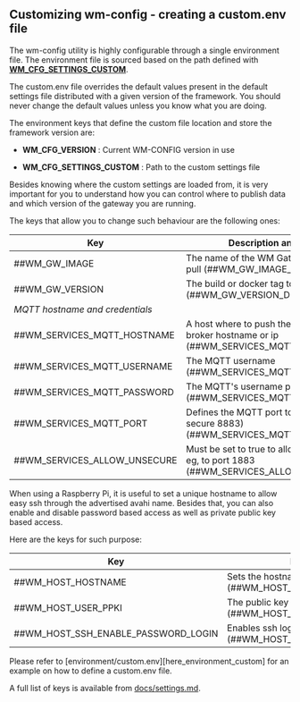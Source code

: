## Customizing wm-config - creating a custom.env file

The wm-config utility is highly configurable through a single environment file. The
environment file is sourced based on the path defined with
[**WM_CFG_SETTINGS_CUSTOM**][here_settings_custom].

The custom.env file overrides the default values present in the default settings file
distributed with a given version of the framework. You should never change the default values unless you
know what you are doing.

The environment keys that define the custom file location and store the framework version are:

-   **WM_CFG_VERSION** : Current WM-CONFIG version in use

-   **WM_CFG_SETTINGS_CUSTOM**  : Path to the custom settings file

Besides knowing where the custom settings are loaded from, it is very important for you to
understand how you can control where to publish data and which version of the gateway you are running.

The keys that allow you to change such behaviour are the following ones:

| **Key**                         | **Description and default value**                                                                            |
| ------------------------------- | ------------------------------------------------------------------------------------------------------------ |
| ##WM_GW_IMAGE                   | The name of the WM Gateway Docker image to pull  (##WM_GW_IMAGE_DEFAULT)                                     |
| ##WM_GW_VERSION                 | The build or docker tag to use (##WM_GW_VERSION_DEFAULT)                                                     |
| *MQTT hostname and credentials* |                                                                                                              |
| ##WM_SERVICES_MQTT_HOSTNAME     | A host where to push the gateway data, eg, MQTT broker hostname or ip  (##WM_SERVICES_MQTT_HOSTNAME_DEFAULT) |
| ##WM_SERVICES_MQTT_USERNAME     | The MQTT username (##WM_SERVICES_MQTT_USERNAME_DEFAULT)                                                      |
| ##WM_SERVICES_MQTT_PASSWORD     | The MQTT's username password corresponding (##WM_SERVICES_MQTT_PASSWORD_DEFAULT)                             |
| ##WM_SERVICES_MQTT_PORT         | Defines the MQTT port to use (unsecure 1883, secure 8883) (##WM_SERVICES_MQTT_PORT_DEFAULT)                  |
| ##WM_SERVICES_ALLOW_UNSECURE    | Must be set to true to allow unsecure connections, eg, to port 1883 (##WM_SERVICES_ALLOW_UNSECURE_DEFAULT)   |

When using a Raspberry Pi, it is useful to set a unique hostname to allow easy ssh through the advertised avahi name.
Besides that, you can also enable and disable password based access as well as private public key based access.

Here are the keys for such purpose:

| **Key**                             | **Description and default value**                                                          |
| ----------------------------------- | ------------------------------------------------------------------------------------------ |
| ##WM_HOST_HOSTNAME                  | Sets the hostname of the host (##WM_HOST_SET_HOSTNAME_DEFAULT)                             |
| ##WM_HOST_USER_PPKI                 | The public key to authorize in the ssh authorized keys (##WM_HOST_USER_PPKI_DEFAULT)       |
| ##WM_HOST_SSH_ENABLE_PASSWORD_LOGIN | Enables ssh login using plain text passwords (##WM_HOST_SSH_ENABLE_PASSWORD_LOGIN_DEFAULT) |

Please refer to [environment/custom.env][here_environment_custom] for an example on how to define a custom.env file.

A full list of keys is available from [docs/settings.md][here_settings_list].

[here_settings_custom]: https://github.com/wirepas/wm-config/blob/ebec460eddd5f8f9173f07b8dd698c56a12b80a2/bin/wm-config.sh#L84-L95

[here_settings_list]: https://github.com/wirepas/wm-config/blob/master/docs/settings.md

